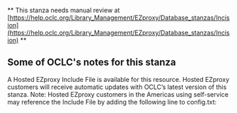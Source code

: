 ** This stanza needs manual review at [https://help.oclc.org/Library_Management/EZproxy/Database_stanzas/Incision](https://help.oclc.org/Library_Management/EZproxy/Database_stanzas/Incision) **

## Some of OCLC's notes for this stanza

A Hosted EZproxy Include File is available for this resource. Hosted EZproxy customers will receive automatic updates with OCLC&rsquo;s latest version of this stanza. Note: Hosted EZproxy customers in the Americas using self-service may reference the Include File by adding the following line to config.txt:

&nbsp;

&nbsp;
